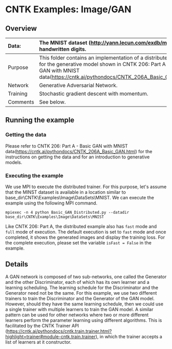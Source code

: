 # CNTK Examples: Image/GAN

## Overview

|Data:     |The MNIST dataset (http://yann.lecun.com/exdb/mnist/) of handwritten digits.
|:---------|:---
|Purpose   |This folder contains an implementation of a distributed trainer for the generative model shown in CNTK 206: Part A - Basic GAN with MNIST data(https://cntk.ai/pythondocs/CNTK_206A_Basic_GAN.html).
|Network   |Generative Adversarial Network.
|Training  |Stochastic gradient descent with momentum.
|Comments  |See below.

## Running the example

### Getting the data

Please refer to CNTK 206: Part A - Basic GAN with MNIST data(https://cntk.ai/pythondocs/CNTK_206A_Basic_GAN.html) for the instructions on getting the data and for an introduction to generative models.

### Executing the example

We use MPI to execute the distributed trainer. For this purpose, let's assume that the MINST dataset is available in a location similar to
base_dir\CNTK\Examples\Image\DataSets\MNIST. We can execute the example using the following MPI command.

`mpiexec -n 4 python Basic_GAN_Distributed.py --datadir base_dir\CNTK\Examples\Image\DataSets\MNIST`

Like CNTK 206: Part A, the distributed example also has `fast` mode and `full` mode of execution. The default execution is set to `fast` mode and once completed, it shows the generated images and display the training loss. For the complete execution, please set the variable `isFast = False` in the example.


## Details

A GAN network is composed of two sub-networks, one called the Generator and the other Discriminator, each of which has its own learner and a learning scheduling. The learning schedule for the Discriminator and the Generator need not be the same. For this example, we use two different trainers to train the Discriminator and the Generator of the GAN model. However, should they have the same learning schedule, then we could use a single trainer with multiple learners to train the GAN model. A similar pattern can be used for other networks where two or more different learners perform the parameter learning using different algorithms. This is facilitated by the CNTK Trainer API (https://cntk.ai/pythondocs/cntk.train.trainer.html?highlight=trainer#module-cntk.train.trainer), in which the trainer accepts a list of learners at it constructor.

